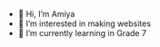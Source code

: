 - 👋 Hi, I’m Amiya
- 👀 I’m interested in making websites
- 🌱 I’m currently learning in Grade 7

<!---
Amiya2009/Amiya2009 is a ✨ special ✨ repository because its `README.md` (this file) appears on your GitHub profile.
You can click the Preview link to take a look at your changes.
--->
